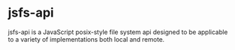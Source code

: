 jsfs-api
========

jsfs-api is a JavaScript posix-style file system api designed to be applicable to a variety of implementations both local and remote.
